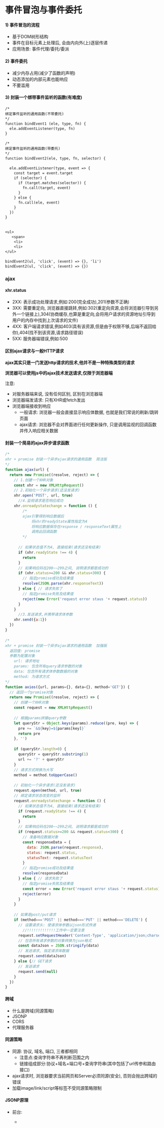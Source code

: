 # 事件冒泡与事件委托

#### 1) 事件冒泡的流程

- 基于DOM树形结构
- 事件在目标元素上处理后, 会由内向外(上)逐层传递
- 应用场景: 事件代理/委托/委派

#### 2) 事件委托

- 减少内存占用(减少了函数的声明)
- 动态添加的内部元素也能响应
- 不要滥用

#### 3) 封装一个绑带事件监听的函数(有难度)

```
/* 
绑定事件监听的通用函数(不带委托)
*/
function bindEvent1 (ele, type, fn) {
  ele.addEventListener(type, fn)
}

/* 
绑定事件监听的通用函数(带委托)
*/
function bindEvent2(ele, type, fn, selector) {

  ele.addEventListener(type, event => {
    const target = event.target
    if (selector) {
      if (target.matches(selector)) {
        fn.call(target, event)
      } 
    } else {
      fn.call(ele, event)
    }
  })
}


<ul>
   <span>
    <li>
    <li>
</ul>
    
bindEvent2(ul, 'click', (event) => {}, 'li')
bindEvent2(ul, 'click', (event) => {})
```

### ajax

#### xhr.status

- 2XX: 表示成功处理请求,例如:200(完全成功),201(参数不正确)
- 3XX: 需要重定向, 浏览器直接跳转,例如:302(重定向资源,会将浏览器引导到另外一个链接上),304(协商缓存,也算是重定向,会将用户请求的资源地址引导到用户的内存中找到上次请求的文件)
- 4XX: 客户端请求错误,例如403(具有该资源,但是由于权限不够,后端不返回给你),404(找不到该资源,请求路径错误)
- 5XX: 服务器端错误,例如:500

#### 区别ajax请求与一般HTTP请求

**ajax其实只是一门发送http请求的技术,他并不是一种特殊类型的请求**

**浏览器可以使用js中的ajax技术发送请求,仅限于浏览器端**

注意:

- 对服务器端来说, 没有任何区别, 区别在浏览器端
- 浏览器端发请求: 只有XHR或fetch发出
- 浏览器端接收到响应
  - 一般请求: 浏览器一般会直接显示响应体数据, 也就是我们常说的刷新/跳转页面
  - ajax请求: 浏览器不会对界面进行任何更新操作, 只是调用监视的回调函数并传入响应相关数据

#### 封装一个简易的ajax异步请求函数

```js
/* 
xhr + promise 封装一个异步ajax请求的通用函数  简洁版
*/
function ajax(url) {
  return new Promise((resolve, reject) => {
    // 1.创建一个XHR对象
    const xhr = new XMLHttpRequest()
    // 2.初始化一个异步请求(还没发请求)
    xhr.open('POST', url, true)
      //4.监视请求是否响应成功
    xhr.onreadystatechange = function () { 
        /*
        ajax引擎得到响应数据后
        	将xhr的readyState属性指定为4
        	将响应数据保存在response / responseText属性上
        	调用此回调函数
        */
        
      // 如果状态值不为4, 直接结束(请求还没有结束)
      if (xhr.readyState !== 4) {
        return
      }
      // 如果响应码在200~~299之间, 说明请求都是成功的
      if (xhr.status>=200 && xhr.status<300) {
        // 指定promise成功及结果值
        resolve(JSON.parse(xhr.responseText))
      } else { // 请求失败了
        // 指定promise失败及结果值
        reject(new Error('request error staus '+ request.status))
      }
    }
      //3.发送请求,并携带请求体参数
    xhr.send({a:1})
  })
}

/* 
xhr + promise 封装一个异步ajax请求的通用函数  加强版
  返回值: promise
  参数为配置对象
    url: 请求地址
    params: 包含所有query请求参数的对象
    data: 包含所有请求体参数数据的对象
    method: 为请求方式
*/
function axios({url, params={}, data={}, method='GET'}) {
  // 返回一个promise对象
  return new Promise((resolve, reject) => {
    // 创建一个XHR对象
    const request = new XMLHttpRequest()
    
    // 根据params拼接query参数
    let queryStr = Object.keys(params).reduce((pre, key) => {
      pre += `&${key}=${params[key]}`
      return pre
    }, '')
    
    if (queryStr.length>0) {
      queryStr = queryStr.substring(1)
      url += '?' + queryStr
    }
    // 请求方式转换为大写
    method = method.toUpperCase()
    
    // 初始化一个异步请求(还没发请求)
    request.open(method, url, true)
    // 绑定请求状态改变的监听
    request.onreadystatechange = function () {
      // 如果状态值不为4, 直接结束(请求还没有结束)
      if (request.readyState !== 4) {
        return
      }
      // 如果响应码在200~~299之间, 说明请求都是成功的
      if (request.status>=200 && request.status<300) {
        // 准备响应数据对象
        const responseData = {
          data: JSON.parse(request.response),
          status: request.status,
          statusText: request.statusText
        }
        // 指定promise成功及结果值
        resolve(responseData)
      } else { // 请求失败了
        // 指定promise失败及结果值
        const error = new Error('request error staus '+ request.status)
        reject(error)
      }
    }

    // 如果是post/put请求
    if (method==='POST' || method==='PUT' || method==='DELETE') {
      // 设置请求头: 使请求体参数以json形式传递
        //!!!!!!!!!!!!!工作中一定要注意
      request.setRequestHeader('Content-Type', 'application/json;charset=utf-8')
      // 包含所有请求参数的对象转换为json格式
      const dataJson = JSON.stringify(data)
      // 发送请求, 指定请求体数据
      request.send(dataJson)
    } else {// GET请求
      // 发送请求
      request.send(null)
    }
  })
}
```



#### 跨域

- 什么是跨域(同源策略)
- JSONP
- CORS
- 代理服务器



#### 同源策略

- 同源: 协议, 域名, 端口, 三者都相同
  - 注意点:查询字符串不再判断范围之内
  - 链接组成部分:协议+域名+端口号+查询字符串(其中包括了url传参和路由接口)
- ajax请求时, 浏览器要求当前网页和Server必须同源(安全), 否则会抛出跨域的错误
- 加载image/link/script等标签不受同源策略限制

#### JSONP原理

- 前台:

  - <script src="目标url?callback=fn" />

  - 接收响应数据的函数: function fn (data) {}

- 后台

  - 处理请求, 产生需要返回的数据data
  - 读取callback请求参数得到前台处理响应数据的函数名fn
  - 返回执行函数fn的js代码: 'fn && fn(data)'

- 不足

  - 只能处理GET请求
  - 每个请求在后台都要做处理, 麻烦

  ```js
  // 发送jsonp请求的函数
  function jsonp() {
      var script = document.createElement('script')
      script.type = 'text/javascript'
      // 传参并指定回调执行函数为backFn
      script.src = 'http://localhost:4000/getUserInfo?id=100&callback=fn'
      document.body.appendChild(script)
  }

  // 回调函数, 接收响应数据
  function fn(data) {
  	console.log(data)
  }
  ```


#### CORS原理(跨域资源共享)

- 后台: 返回允许浏览器在某个域上发送跨域请求的相关响应头

```js
// 使用cors, 允许跨域, 且允许携带跨域cookie
app.use(function (req, res, next) {
  // console.log('----')
  // 允许跨域的地址
  res.header('Access-Control-Allow-Origin', 'http://localhost:5500')  // 不要是*
  // 允许携带凭证(也就是cookie)
  res.header('Access-Control-Allow-Credentials', 'true')
  // 允许跨域的请求头
  res.set("Access-Control-Allow-Headers", "Content-Type")
  // 放行
  next()
})
```

- 前台: 不需要做特别任何处理

```js
axios.defaults.withCredentials = true // 允许携带cookie
xhr.withCredentials = true
```

#### 代理服务器

- 开发环境: 利用webpack-dev-server中的http-proxy-middle  进行正向代理
  - vue脚手架项目
  - react脚手架项目
  - 自定义webpack配置
  - 直接使用http-proxy-middle配置
- 生产环境: 利用nginx进行反向代理
- https://www.cnblogs.com/taostaryu/p/10547132.html



#### 使用axios发送ajax请求

```js
axios(url)
axios({
    method: '',
    url: '',  // 如果有params参数必须拼接在url中
    params: {}, // query参数
    data: {} // 请求体参数
})
axios.get(url, {配置})
axios.post(url, data, {配置})
axios.put(url, data, {配置})
axios.delete(url, {配置})

const ajax = axios.create({
    baseURL: '/api',
    timeout: 20000,
})

ajax.interceptors.request.use((config) => {
   	// 添加请求头
    config.headers['token'] = token值
    return config // 必须返回config
})

xhr.send()

ajax.interceptors.response.use(
    response => {
        // return response
        return response.data
    },
    error => {
        
    }
)


ajax({}).then(data => {
    
})


Promise.resolve(config)
    .then((config) => {  // 请求拦截器的回调
    	return config
	})  
    .then((config) => { // 用来发ajax的回调
        return new Promise((resolve, reject) => {
            // 根据config使用xhr发请求
            resolve(response)
        })
    })
	.then(   // 响应拦截器
        (response) => {
            return response.data
        }, 
        (error) => {
            
        }
	)
	.then((data) => { // 最终发具体请求的成功回调
    
	})
```

#### axios二次封装

1. 配置通用的基础路径和超时
2. 显示请求进度条
   1. 显示进度条: 请求拦截器回调
   2. 结束进度条: 响应拦截器回调
3. 成功返回的数据不再是response, 而直接是响应体数据response.data
4. 统一处理请求错误, 具体请求也可以选择处理或不处理
5. 每个请求自动携带userTempId的请求头: 在请求拦截器中实现
6. 如果当前有token, 自动携带token的请求头
7. 对token过期的错误进行处理

```js
import axios from 'axios'
import NProgress from 'nprogress'
import 'nprogress/nprogress.css'
import store from '@/store'
import router from '@/router'

NProgress.configure({ showSpinner: false }) // 隐藏右侧的旋转进度条

// 创建instance
const instance = axios.create({
  // baseURL: 'http://182.92.128.115/api',
  baseURL: '/api',
  timeout: 20000
})

// 指定请求拦截器
instance.interceptors.request.use(config => {
  // 显示进度条: 请求拦截器回调
  NProgress.start()

  /* 每个请求自动携带userTempId的请求头: 在请求拦截器中实现 */
  const userTempId = store.state.user.userTempId
  config.headers.userTempId = userTempId
  
  /* 6. 如果当前有token, 自动携带token的请求头 */
  const token = store.state.user.token
  if (token) {
    config.headers.token = token
  }
  
  return config // 必须返回config
}) 


// 指定响应拦截器
instance.interceptors.response.use(
  response => { // 成功的回调
    // 结束进度条: 响应拦截器回调
    NProgress.done()
    // 成功返回的数据不再是response, 而直接是响应体数据response.data
    return response.data
  },

  async error => { // 失败的回调
    // 结束进度条: 响应拦截器回调
    NProgress.done()

    // 统一处理请求错误, 具体请求也可以选择处理或不处理
    // alert('请求出错: ' + error.message||'未知错误')

    // 取出响应对象
    const { response } = error
    // 如果是请求处理出错
    if (response && response.status) {
      // 401说明token非法
      if (response.status === 401) {
        // 如果当前没在登陆页
        if (router.currentRoute.path!=='/login') {
          // 分发action去清除用户token信息
          await store.dispatch('logout')
          // 跳转到登陆页面
          router.replace('/login')
          // 提示
          message.error('登陆已过期, 请重新登陆')
        }
      } else {
        message.error('请求出错: ' + error.message||'未知错误')
      }
    } else if (!response) { // 网络连接不上服务器
      message.error('您的网络发生异常，无法连接服务器')
    }

    // throw error
    return Promise.reject(error) // 将错误向下传递
  }
)

// 向外暴露instance
export default instance
```



#### Restless API 与 Restful API

- Restless API  

  - 传统的API, 把每个url当作一个功能操作
  - 同一个url, 后台只进行CRUD的某一种操作
  - 请求方式不决定请求的CRUD操作
  - 一个请求路径只对应一个操作
  - 一般只有GET/POST

- Restful API 

  - 新式的API, 把每个url当作一个唯一资源
  - 同一个url, 可以通过不同类型的请求对后台资源数据进行CRUD四种操作
  - 请求方式来决定了请求在后台进行CRUD的哪种操作
    - GET: 查询
    - POST: 添加
    - PUT: 更新
    - DELETE: 删除
  - 同一个请求路径可以进行多个操作
  - 请求方式会用到GET/POST/PUT/DELETE

- 测试: 可以使用json-server快速搭建模拟的rest api 接口


### 前端数据存储

#### 存储方式

- cookie
- sessionStorage
- localStorage

注意: session后端数据存储

#### cookie

- 本身用于浏览器和Server通讯
- 被 "借用" 到本地存储
- 可用document.cookie读取或保存(但是服务器可以限制浏览器读取和修改cookie,服务器可以通过httpOnly属性限制前端开发人员获取某个cookie)
- 可以利用cookies工具库简化编码



#### cookie的缺点

- 存储大小有限, 最大4KB
- http请求时会自动发送给服务器, 增加了请求的数据量
- 原生的操作语法不太方便操作cookie
- 浏览器可以设置禁用
- 服务器可以禁止浏览器读取和修改cookie



#### localStorage与sessionStorage

- 相同点:
  - 纯浏览器端存储, 大小不受限制, 请求时不会自动携带
  - 只能保存文本, 如果是对象或数组, 需要转换为JSON
  - API相同:
    - setItem(key, value)
    - getItem(key, value)
    - removeitem(key, value)
  - 浏览器不能禁用
- 不同点:
  - localStorage保存在本地文件中, 除非编码或手动删除, 否则一直存在
  - sessionStorage数据保存在当前会话内存中, 关闭浏览器则清除



#### 区别cookie 与 localStorage和sessionStorage

- 容量
- 存储位置
- 生命周期
- 请求时是否自动携带
- 浏览器是否可禁用

#### 区别cookie与session

- cookie保存在浏览器端(前台可以操作)
- session保存在服务器端(前台不能操作)
- session依赖于cookie(session的id以cookie的形式保存在浏览器端)


### 从输入url到渲染出页面的整个过程

1. DNS 解析（查询）：

- 浏览器 DNS 缓存
- 计算机 DNS 缓存
- 路由器 DNS 缓存
- 网络运营商 DNS 缓存
- 递归查询

2. TCP 链接：TCP 三次握手  ===> 建立连接

- 客户端发送服务端：我准备好了，请你准备一下
- 服务端发送客户端：我也准备好了，请你确认一下
- 客户端发送服务端：确认完毕

![TCP三次握手_通俗版](.\images\TCP三次握手_通俗版.jpeg)

3. 发送请求

- 将请求报文发送过去

4. 返回响应

- 将响应报文发送过来

5. 解析渲染页面

- 遇到 HTML，调用 HTML 解析器，解析成 DOM 树
- 遇到 CSS，调用 CSS 解析器，解析成 CSSOM 树
- 遇到 JS，调用 JS 解析器（JS 引擎），解析 JS 代码
  - 可能要修改元素节点，重新调用 HTML 解析器，解析更新DOM 树
  - 可能要修改样式节点，重新调用 CSS 解析器，解析更新 CSSOM 树
- 将 DOM + CSSOM = Render Tree（渲染树）
- layout 布局：计算元素的位置和大小信息
- render 渲染：将颜色/文字/图片等渲染上去

6. 断开链接：TCP 四次挥手
   (断开请求链接 2 次, 断开响应链接 2 次)

- 客户端发送服务端：请求数据发送完毕，可以断开了
- 服务端发送客户端：请求数据接受完毕，可以断开了
- 服务端发送客户端：响应数据发送完毕，可以断开了
- 客户端发送服务端：响应数据接受完毕，可以断开了

![四次挥手_通俗版](.\images\四次挥手_通俗版.jpeg)





### 手写代码

#### 函数的call() / apply() / bind()

```js
/* 
自定义函数对象的call方法
*/
function call (fn, obj, ...args) {
  // 如果传入的是null/undefined, this指定为window
  if (obj===null || obj===undefined) {
    obj = obj || window
  }
  // 给obj添加一个方法: 属性名任意, 属性值必须当前调用call的函数对象
  obj.tempFn = fn
  // 通过obj调用这个方法
  const result = obj.tempFn(...args)
  // 删除新添加的方法
  delete obj.tempFn
  // 返回函数调用的结果
  return result
}

/* 
自定义函数对象的apply方法
*/
function apply (fn, obj, args) {
  // 如果传入的是null/undefined, this指定为window
  if (obj===null || obj===undefined) {
    obj = obj || window
  }
  // 给obj添加一个方法: 属性名任意, 属性值必须当前调用call的函数对象
  obj.tempFn = fn
  // 通过obj调用这个方法
  const result = obj.tempFn(...args)
  // 删除新添加的方法
  delete obj.tempFn
  // 返回函数调用的结果
  return result
}

/* 
  自定义函数对象的bind方法
  重要技术:
    高阶函数
    闭包
    call()
    三点运算符
*/
function bind (fn, obj, ...args) {
  if (obj===null || obj===undefined) {
    obj = obj || window
  }
  
  return function (...args2) {
    return call(fn, obj, ...args, ...args2)
  }
}
```



#### 函数的节流(throttle)与防抖(debounce)

```js
/* 
实现函数节流的函数
*/

function throttle(callback, delay) {
  let start = 0 // 必须保存第一次点击立即调用
  return function (event) { // 事件回调函数
    // this是发生事件的dom元素
    console.log('throttle 事件')
    const current = Date.now()
    if (current - start > delay) { // 从第2次点击开始, 需要间隔时间超过delay
      callback.call(this, event)
      // 将当前时间指定为start, ==> 为后面的比较做准备
      start = current
    }
  }
}


/* 
实现函数防抖的函数
*/
function debounce(callback, delay) {
  return function (event) {
    console.log('debounce 事件...')
    
    // 清除待执行的定时器任务
    if (callback.timeoutId) {
      clearTimeout(callback.timeoutId)
    }
    // 每隔delay的时间, 启动一个新的延迟定时器, 去准备调用callback
    callback.timeoutId = setTimeout(() => {
      callback.call(this, event)
      // 如果定时器回调执行了, 删除标记
      delete callback.timeoutId
    }, delay)
  }
}
```



#### 数组去重(unique)

```js
/*
方法1: 利用forEach()和indexOf()
  说明: 本质是双重遍历, 效率差些
*/
function unique1 (array) {
  const arr = []
  array.forEach(item => {
    if (arr.indexOf(item)===-1) { // 内部在遍历判断出来的
      arr.push(item)
    }
  })
  return arr
}

/*
方法2: 利用forEach() + 对象容器
  说明: 只需一重遍历, 效率高些
*/
function unique2 (array) {
  const arr = []
  const obj = {}
  array.forEach(item => {
    if (!obj.hasOwnProperty(item)) {// 不用遍历就能判断出是否已经有了
      obj[item] = true
      arr.push(item)
    }
  })
  return arr
}

/*
方法3: 利用ES6语法
    1). from + Set
    2). ... + Set
    说明: 编码简洁
*/
function unique3 (array) {
  // return Array.from(new Set(array))
  return [...new Set(array)]
}
```



#### 数组扁平化(flatten) 

```js
/* 
数组扁平化: 取出嵌套数组(多维)中的所有元素放到一个新数组(一维)中
  如: [1, [3, [2, 4]]]  ==>  [1, 3, 2, 4]
*/

/*
方法一: 递归 + reduce() + concat()
*/
function flatten1 (array) {

  return array.reduce((pre, item) => {
    if (Array.isArray(item) && item.some((cItem => Array.isArray(cItem)))) {
      return pre.concat(flatten1(item))
    } else {
      return pre.concat(item)
    }
  }, [])
}

/*
方法二: ... + some() + concat()
*/
function flatten2 (array) {

  let arr = [].concat(...array)
  while (arr.some(item => Array.isArray(item))) {
    arr = [].concat(...arr)
  }
  return arr
}
```



#### 深拷贝

```js
/* 
深度克隆
1). 大众乞丐版
    问题1: 函数属性会丢失
    问题2: 循环引用会出错
2). 面试基础版本
    解决问题1: 函数属性还没丢失
3). 面试加强版本
    解决问题2: 循环引用正常
4). 面试加强版本2(优化遍历性能)
    数组: while | for | forEach() 优于 for-in | keys()&forEach() 
    对象: for-in 与 keys()&forEach() 差不多
*/

const obj = {
    a: {
        
    },
    b: [],
    fn: function (){}
}
obj.a.c = obj.b
obj.b[0] = obj.a
/* 
1). 大众乞丐版
  问题1: 函数属性会丢失
  问题2: 循环引用会出错
*/
export function deepClone1(target) {
  return JSON.parse(JSON.stringify(target))
}

/* 
获取数据的类型字符串名
*/
function getType(data) {
  return Object.prototype.toString.call(data).slice(8, -1)  // -1代表最后一位
    // [object Array]  ===> Array  [object Object] ==> Object
}

/*
2). 面试基础版本
  解决问题1: 函数属性还没丢失
*/
function deepClone2(target) {
  const type = getType(target)

  if (type==='Object' || type==='Array') {
    const cloneTarget = type === 'Array' ? [] : {}
    for (const key in target) {
      if (target.hasOwnProperty(key)) {
        cloneTarget[key] = deepClone2(target[key])
      }
    }
    return cloneTarget
  } else {
    return target
  }
}

/* 
3). 面试加强版本
  解决问题2: 循环引用正常
*/
function deepClone3(target, map = new Map()) {
  const type = getType(target)
  if (type==='Object' || type==='Array') {
     // 从map容器取对应的clone对象
    let cloneTarget = map.get(target)
    // 如果有, 直接返回这个clone对象
    if (cloneTarget) {
      return cloneTarget
    }
    cloneTarget = type==='Array' ? [] : {}
    // 将clone产生的对象保存到map容器
    map.set(target, cloneTarget)
    for (const key in target) {
      if (target.hasOwnProperty(key)) {
        cloneTarget[key] = deepClone3(target[key], map)
      }
    }
    return cloneTarget
  } else {
    return target
  }
}

/* 
4). 面试加强版本2(优化遍历性能)
    数组: while | for | forEach() 优于 for-in | keys()&forEach() 
    对象: for-in 与 keys()&forEach() 差不多
*/
function deepClone4(target, map = new Map()) {
  const type = getType(target)
  if (type==='Object' || type==='Array') {
    let cloneTarget = map.get(target)
    if (cloneTarget) {
      return cloneTarget
    }

    if (type==='Array') {
      cloneTarget = []
      map.set(target, cloneTarget)
      target.forEach((item, index) => {
        cloneTarget[index] = deepClone4(item, map)
      })
    } else {
      cloneTarget = {}
      map.set(target, cloneTarget)
      Object.keys(target).forEach(key => {
        cloneTarget[key] = deepClone4(target[key], map)
      })
    }

    return cloneTarget
  } else {
    return target
  }
}
```



#### 自定义new和instanceof工具函数

```js
/* 
自定义new工具函数
  语法: newInstance(Fn, ...args)
  功能: 创建Fn构造函数的实例对象
  实现: 创建空对象obj, 调用Fn指定this为obj, 返回obj
*/
function newInstance(Fn, ...args) {
  // 创建一个新的对象
  const obj = {}
  // 执行构造函数
  const result = Fn.apply(obj, args) // 相当于: obj.Fn()
  // 如果构造函数执行的结果是对象, 返回这个对象
  if (result instanceof Object) {
    return result
  }
  // 如果不是, 返回新创建的对象
  obj.__proto__.constructor = Fn // 让原型对象的构造器属性指向Fn
  
  return obj
}

/* 
自定义instanceof工具函数: 
  语法: myInstanceOf(obj, Type)
  功能: 判断obj是否是Type类型的实例
  实现: Type的原型对象是否是obj的原型链上的某个对象, 如果是返回true, 否则返回false
*/
function myInstanceOf(obj, Type) {
  // 得到原型对象
  let protoObj = obj.__proto__

  // 只要原型对象存在
  while(protoObj) {
    // 如果原型对象是Type的原型对象, 返回true
    if (protoObj === Type.prototype) {
      return true
    }
    // 指定原型对象的原型对象
    protoObj = protoObj.__proto__
  }

  return false
}
```

#### 字符串处理

```js
/* 
1. 字符串倒序: reverseString(str)  生成一个倒序的字符串
2. 字符串是否是回文: palindrome(str) 如果给定的字符串是回文，则返回 true ；否则返回 false
3. 截取字符串: truncate(str, num) 如果字符串的长度超过了num, 截取前面num长度部分, 并以...结束
*/

/* 
1. 字符串倒序: reverseString(str)  生成一个倒序的字符串
*/
function reverseString(str) {
  // return str.split('').reverse().join('')
  // return [...str].reverse().join('')
  return Array.from(str).reverse().join('')
}

/* 
2. 字符串是否是回文: palindrome(str) 如果给定的字符串是回文，则返回 true ；否则返回 false
*/
function palindrome(str) {
  return str === reverseString(str)
}

/* 
3. 截取字符串: truncate(str, num) 如果字符串的长度超过了num, 截取前面num长度部分, 并以...结束
*/
function truncate(str, num) {
  return str.length > num ? str.slice(0, num) + '...' : str
}
```



#### 简单排序: 冒泡 / 选择 / 插入

```js
/* 
冒泡排序的方法
*/
function bubbleSort (array) {
  // 1.获取数组的长度
  var length = array.length;

  // 2.反向循环, 因此次数越来越少
  for (var i = length - 1; i >= 0; i--) {
    // 3.根据i的次数, 比较循环到i位置
    for (var j = 0; j < i; j++) {
      // 4.如果j位置比j+1位置的数据大, 那么就交换
      if (array[j] > array[j + 1]) {
        // 交换
        // const temp = array[j+1]
        // array[j+1] = array[j]
        // array[j] = temp
        [array[j + 1], array[j]] = [array[j], array[j + 1]];
      }
    }
  }

  return arr;
}

/* 
选择排序的方法
*/
function selectSort (array) {
  // 1.获取数组的长度
  var length = array.length

  // 2.外层循环: 从0位置开始取出数据, 直到length-2位置
  for (var i = 0; i < length - 1; i++) {
    // 3.内层循环: 从i+1位置开始, 和后面的内容比较
    var min = i
    for (var j = min + 1; j < length; j++) {
      // 4.如果i位置的数据大于j位置的数据, 记录最小的位置
      if (array[min] > array[j]) {
        min = j
      }
    }
    if (min !== i) {
      // 交换
      [array[min], array[i]] = [array[i], array[min]];
    }
  }

  return arr;
}

/* 
插入排序的方法
*/
function insertSort (array) {
  // 1.获取数组的长度
  var length = array.length

  // 2.外层循环: 外层循环是从1位置开始, 依次遍历到最后
  for (var i = 1; i < length; i++) {
    // 3.记录选出的元素, 放在变量temp中
    var j = i
    var temp = array[i]

    // 4.内层循环: 内层循环不确定循环的次数, 最好使用while循环
    while (j > 0 && array[j - 1] > temp) {
      array[j] = array[j - 1]
      j--
    }

    // 5.将选出的j位置, 放入temp元素
    array[j] = temp
  }

  return array
}
```

